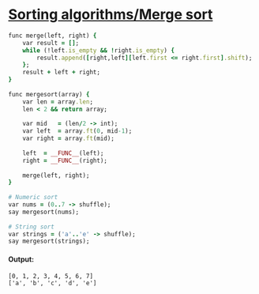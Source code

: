 [1]: http://rosettacode.org/wiki/Sorting_algorithms/Merge_sort

# [Sorting algorithms/Merge sort][1]

```ruby
func merge(left, right) {
    var result = [];
    while (!left.is_empty && !right.is_empty) {
        result.append([right,left][left.first <= right.first].shift);
    };
    result + left + right;
}
 
func mergesort(array) {
    var len = array.len;
    len < 2 && return array;
 
    var mid   = (len/2 -> int);
    var left  = array.ft(0, mid-1);
    var right = array.ft(mid);
 
    left  = __FUNC__(left);
    right = __FUNC__(right);
 
    merge(left, right);
}
 
# Numeric sort
var nums = (0..7 -> shuffle);
say mergesort(nums);
 
# String sort
var strings = ('a'..'e' -> shuffle);
say mergesort(strings);
```

#### Output:
```
[0, 1, 2, 3, 4, 5, 6, 7]
['a', 'b', 'c', 'd', 'e']
```